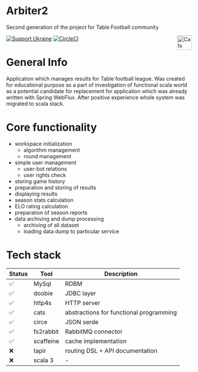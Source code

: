 # Arbiter2

Second generation of the project for Table Football community

[![Support Ukraine](https://img.shields.io/static/v1?label=United24&message=Support%20Ukraine&color=lightgrey&link=https%3A%2F%2Fu24.gov.ua&logo=data%3Aimage%2Fpng%3Bbase64%2CiVBORw0KGgoAAAANSUhEUgAAASwAAADICAYAAABS39xVAAAAAXNSR0IArs4c6QAAAARnQU1BAACxjwv8YQUAAAAJcEhZcwAADsMAAA7DAcdvqGQAAANKSURBVHhe7dZBThRhFEbRnx1IgvtFiIoxbgemOHLAhAoJ1QyaBahroKxqE%2BMS6iZncPKSbwE3b4yr6W58en4Z148zwC5tjbqabrdgvZ59PS5nn2eAfVobtbbquAXrcBquJ4B9Wht1%2BrQEC9g9wQIyBAvIECwgQ7CADMECMgQLyBAsIEOwgAzBAjIEC8gQLCBDsIAMwQIyBAvIECwgQ7CADMECMgQLyBAsIEOwgAzBAjIEC8gQLCBDsIAMwQIyBAvIECwgQ7CADMECMgQLyBAsIEOwgAzBAjIEC8gQLCBDsIAMwQIyBAvIECwgQ7CADMECMgQLyBAsIEOwgAzBAjIEC8gQLCBDsIAMwQIyBAvIECwgQ7CADMECMgQLyBAsIEOwgAzBAjIEC8gQLCBDsIAMwQIyBAvIECwgQ7CADMECMgQLyBAsIEOwgAzBAjIEC8gQLCBDsIAMwQIyBAvIECwgQ7CADMECMgQLyBAsIEOwgAzBAjIEC8gQLCBDsIAMwQIyBAvIECwgQ7CADMECMgQLyBAsIEOwgAzBAjIEC8j4F6zL%2BTA%2BHpfxYR0A9mhr1OXzPC5u7g%2Fvv%2F1YLr58B9ilU6Nu7ufx6%2BH88Hs6X9YLsEtbo34%2BvJvH29M4LC9jWZ4Admpt1NqqNVjTGqz5bFkmgJ1aG%2FX2KFhAgWABGYIFZAgWkCFYQIZgARmCBWQIFpAhWECGYAEZggVkCBaQIVhAhmABGYIFZAgWkCFYQIZgARmCBWQIFpAhWECGYAEZggVkCBaQIVhAhmABGYIFZAgWkCFYQIZgARmCBWQIFpAhWECGYAEZggVkCBaQIVhAhmABGYIFZAgWkCFYQIZgARmCBWQIFpAhWECGYAEZggVkCBaQIVhAhmABGYIFZAgWkCFYQIZgARmCBWQIFpAhWECGYAEZggVkCBaQIVhAhmABGYIFZAgWkCFYQIZgARmCBWQIFpAhWECGYAEZggVkCBaQIVhAhmABGYIFZAgWkCFYQIZgARmCBWQIFpAhWECGYAEZggVkCBaQIVhAhmABGYIFZAgWkCFYQIZgARmCBWQIFpAhWECGYAEZggVk%2FBes1%2BX4dwDYpbVRa6uOW7Du3p7Hy1YvgF3aGjWN2z9qCgwkg1n6XwAAAABJRU5ErkJggg%3D%3D)](https://u24.gov.ua)
[![CircleCI](https://circleci.com/gh/RMaiun/arbiter2/tree/dev.svg?style=shield)](https://app.circleci.com/pipelines/github/RMaiun/arbiter2)
<a href="https://typelevel.org/cats/"><img src="https://typelevel.org/cats/img/cats-badge.svg" height="40px" align="right" alt="Cats friendly" /></a>

# General Info
Application which manages results for Table football league.
Was created for educational purpose as a part of investigation of functional scala world
as a potential candidate for replacement for application which was already written
with Spring WebFlux.
After positive experience whole system was migrated to scala stack.

# Core functionality
- workspace initialization
    - algorithm management
    - round management
- simple user management
    - user-bot relations
    - user rights check
- storing game history
- preparation and storing of results
- displaying results
- season stats calculation
- ELO rating calculation
- preparation of season reports
- data archiving and dump processing
    - archiving of all dataset
    - loading data dump to particular service

# Tech stack
| Status | Tool      | Description                             |
|--------|-----------|-----------------------------------------|
| ✅      | MySql     | RDBM                                    |
| ✅      | doobie    | JDBC layer                              |
| ✅      | http4s    | HTTP server                             |
| ✅      | cats      | abstractions for functional programming |
| ✅      | circe     | JSON serde                              |
| ✅      | fs2rabbit | RabbitMQ connector                      |
| ✅      | scaffeine | cache implementation                    |
| ❌      | tapir     | routing DSL  + API documentation        |
| ❌      | scala 3   | -                                       |